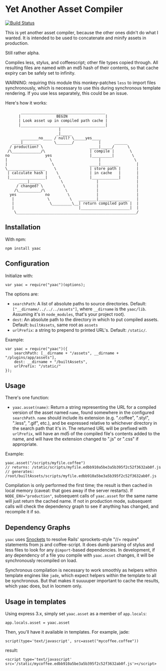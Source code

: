 Yet Another Asset Compiler
==========================

[![Build Status](https://travis-ci.org/yourcelf/yaac.png)](https://travis-ci.org/yourcelf/yaac)

This is yet another asset compiler, because the other ones didn't do what I
wanted. It is intended to be used to concatenate and minify assets in production.

Still rather alpha.

Compiles less, stylus, and coffeescript; other file types copied through.  All
resulting files are named with an md5 hash of their contents, so that cache
expiry can be safely set to infinity.

WARNING: requiring this module this monkey-patches ``less`` to import files
synchronously, which is necessary to use this during synchronous template
rendering. If you use less separately, this could be an issue.

Here's how it works:

           ______________________________________
          |                BEGIN                 |
          | Look asset up in compiled path cache |
          |______________________________________| 
                            |
                           _|_____
           ________no____ / null? \_____yes____
       ____|________      \_______/           |      ______
      / production? \                     ____|_____/      \
     /\_____________/\                    | compile |       \
    no                yes                 |_________|        \
    |                   \                     |               \
    |                    \                ____|________        |
    \_________________    \               | store path |       |
     | calculate hash |    \              | in cache   |       |
     |________________|     \             |____________|       |
          ____|_____         \               |                 |
         / changed? \         \              |                 |
        /\__________/\         \             |                 |
      yes             no        \            |                 |
       |               \         \   ________|______________   |
       |                \_________\__| return compiled path |  |
       |                             |______________________|  |
        \______________________________________________________/


Installation
------------

With npm:

    npm install yaac

Configuration
-------------

Initialize with:

    var yaac = require("yaac")(options);

The options are:
* ``searchPath``: A list of absolute paths to source directories. Default:
  ``["__dirname/../../../assets"]``, where ``__dirname`` is the ``yaac/lib``.
  Assuming it's in ``node_modules``, that's your project root).
* ``dest``: An absolute path to the directory in which to put compiled assets.
  Default: ``builtAssets``, same root as ``assets``
* ``urlPrefix``: a string to prepend to printed URL's.  Default: ``/static/``.

Example:

    var yaac = require("yaac")({
        searchPath: [__dirname + "/assets", __dirname + "/plugins/app/assets"],
        dest: __dirname + "/builtAssets",
        urlPrefix: "/static/"
    });

Usage
-----

There's one function:

* ``yaac.asset(name)``: Return a string representing the URL for a compiled version
  of the asset named ``name``, found somewhere in the configured
  ``searchPath``.  ``name`` should include its extension (e.g. ".coffee",
  ".styl", ".less", ".gif", etc.), and be expressed relative to whichever
  directory in the search path that it's in.  The returned URL will be prefixed
  with ``urlPrefix``, will have an md5 of the compiled file's contents added to
  the name, and will have the extension changed to ".js" or ".css" if
  appropriate.

Example:

    yaac.asset("/scripts/myfile.coffee")
    // returns: /static/scripts/myfile.edbb910a5be3a5b395f2c52f3632ab0f.js
    // generates: /root/builtAssets/scripts/myfile.edbb910a5be3a5b395f2c52f3632ab0f.js

Compilation is only performed the first time; the result is then cached in
local memory (caveat: that goes away if the server restarts).  If
``NODE_ENV="production"``, subsequent calls of ``yaac.asset`` for the same name
will just return the cached name.  If not in production mode, subsequent calls
will check the dependency graph to see if anything has changed, and recompile
it if so.

Dependency Graphs
-----------------

``yaac`` uses [Snockets](https://github.com/TrevorBurnham/snockets) to resolve
Rails' sprockets-style "//= require" statements from js and coffee-script.  It
does dumb parsing of stylus and less files to look for any ``@import``-based
dependencies.  In development, if any dependency of a file you compile with
``yaac.asset`` changes, it will be synchronously recompiled on load.

Synchronous compilation is necessary to work smoothly as helpers within
template engines like ``jade``, which expect helpers within the template to all
be synchronous.  But that makes it suuuuper important to cache the results,
which yaac does, but in locmem only.

Usage in templates
------------------

Using express 3.x, simply set ``yaac.asset`` as a member of ``app.locals``:

    app.locals.asset = yaac.asset

Then, you'll have it available in templates.  For example, jade:

    script(type='text/javascript', src=asset("mycoffee.coffee"))

result:

    <script type='text/javascript' src='/static/mycoffee.edbb910a5be3a5b395f2c52f3632ab0f.js'></script>
